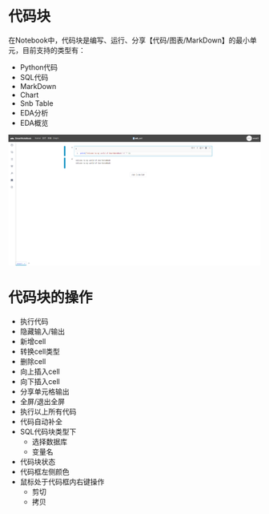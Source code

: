 # 代码块

在Notebook中，代码块是编写、运行、分享【代码/图表/MarkDown】的最小单元，目前支持的类型有：

* Python代码
* SQL代码
* MarkDown
* Chart
* Snb Table
* EDA分析
* EDA概览

![](/assets/cellfirst.png)

# 代码块的操作

* 执行代码
* 隐藏输入/输出
* 新增cell
* 转换cell类型
* 删除cell
* 向上插入cell
* 向下插入cell
* 分享单元格输出
* 全屏/退出全屏
* 执行以上所有代码
* 代码自动补全
* SQL代码块类型下
    + 选择数据库
    + 变量名
* 代码块状态
* 代码框左侧颜色
* 鼠标处于代码框内右键操作
    + 剪切
    + 拷贝












